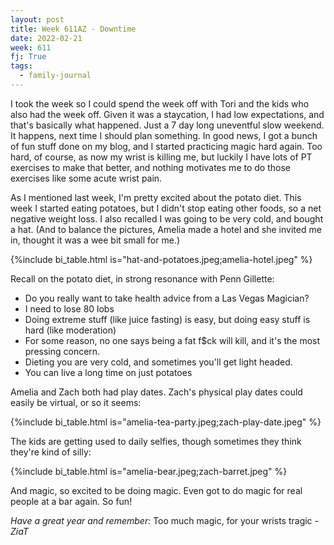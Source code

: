 ```yaml
---
layout: post
title: Week 611AZ - Downtime
date: 2022-02-21
week: 611
fj: True
tags:
  - family-journal
---
```


I took the week so I could spend the week off with Tori and the kids who also had the week off. Given it was a staycation, I had low expectations, and that's basically what happened. Just a 7 day long uneventful slow weekend. It happens, next time I should plan something. In good news, I got a bunch of fun stuff done on my blog, and I started practicing magic hard again. Too hard, of course, as now my wrist is killing me, but luckily I have lots of PT exercises to make that better, and nothing motivates me to do those exercises like some acute wrist pain.

As I mentioned last week, I'm pretty excited about the potato diet. This week I started eating potatoes, but I didn't stop eating other foods, so a net negative weight loss. I also recalled I was going to be very cold, and bought a hat. (And to balance the pictures, Amelia made a hotel and she invited me in, thought it was a wee bit small for me.)

{%include bi_table.html is="hat-and-potatoes.jpeg;amelia-hotel.jpeg" %}

Recall on the potato diet, in strong resonance with Penn Gillette:

- Do you really want to take health advice from a Las Vegas Magician?
- I need to lose 80 lobs
- Doing extreme stuff (like juice fasting) is easy, but doing easy stuff is hard (like moderation)
- For some reason, no one says being a fat f\$ck will kill, and it's the most pressing concern.
- Dieting you are very cold, and sometimes you'll get light headed.
- You can live a long time on just potatoes

Amelia and Zach both had play dates. Zach's physical play dates could easily be virtual, or so it seems:

{%include bi_table.html is="amelia-tea-party.jpeg;zach-play-date.jpeg" %}

The kids are getting used to daily selfies, though sometimes they think they're kind of silly:

{%include bi_table.html is="amelia-bear.jpeg;zach-barret.jpeg" %}

And magic, so excited to be doing magic. Even got to do magic for real people at a bar again. So fun!

_Have a great year and remember:_ Too much magic, for your wrists tragic - _ZiaT_
